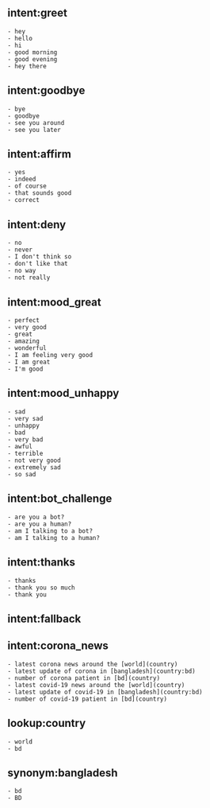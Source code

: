 ## intent:greet
    - hey
    - hello
    - hi
    - good morning
    - good evening
    - hey there

## intent:goodbye
    - bye
    - goodbye
    - see you around
    - see you later

## intent:affirm
    - yes
    - indeed
    - of course
    - that sounds good
    - correct

## intent:deny
    - no
    - never
    - I don't think so
    - don't like that
    - no way
    - not really

## intent:mood_great
    - perfect
    - very good
    - great
    - amazing
    - wonderful
    - I am feeling very good
    - I am great
    - I'm good

## intent:mood_unhappy
    - sad
    - very sad
    - unhappy
    - bad
    - very bad
    - awful
    - terrible
    - not very good
    - extremely sad
    - so sad

## intent:bot_challenge
    - are you a bot?
    - are you a human?
    - am I talking to a bot?
    - am I talking to a human?

## intent:thanks
    - thanks
    - thank you so much
    - thank you
    
## intent:fallback

## intent:corona_news
    - latest corona news around the [world](country)
    - latest update of corona in [bangladesh](country:bd)
    - number of corona patient in [bd](country)
    - latest covid-19 news around the [world](country)
    - latest update of covid-19 in [bangladesh](country:bd)
    - number of covid-19 patient in [bd](country)

## lookup:country
    - world
    - bd

## synonym:bangladesh
    - bd
    - BD